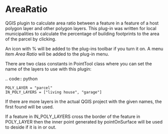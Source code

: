 # AreaRatio
QGIS plugin to calculate area ratio between a feature in a feature of a host 
polygon layer and other polygon layers.
This plug-in was written for local municipalities to calculate the percentage
of building footprints to the area of the parcel by clicking.

An icon with % will be added to the plug-ins toolbar if you turn it on.
A menu item *Area Ratio* will be added to the plug-in menu.

There are two class constants in PointTool class where you can set the name
of the layers to use with this plugin:

.. code:: python

    POLY_LAYER = "parcel"
    IN_POLY_LAYERS = ["living house", "garage"]

If there are more layers in the actual QGIS project with the given names, the 
first found will be used.

If a feature in IN_POLY_LAYERS cross the border of the feature in POLY_LAYER
then the inner point generated by pointOnSurface will be used to deside
if it is in or out.

